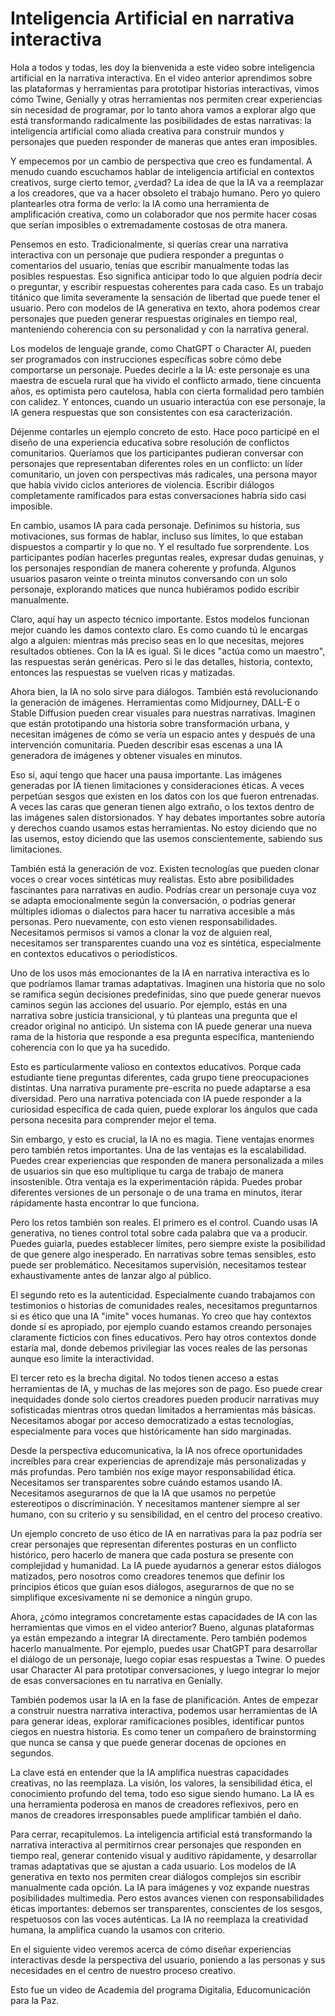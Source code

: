 # Inteligencia Artificial en narrativa interactiva

Hola a todos y todas, les doy la bienvenida a este video sobre inteligencia artificial en la narrativa interactiva. En el video anterior aprendimos sobre las plataformas y herramientas para prototipar historias interactivas, vimos cómo Twine, Genially y otras herramientas nos permiten crear experiencias sin necesidad de programar, por lo tanto ahora vamos a explorar algo que está transformando radicalmente las posibilidades de estas narrativas: la inteligencia artificial como aliada creativa para construir mundos y personajes que pueden responder de maneras que antes eran imposibles.

Y empecemos por un cambio de perspectiva que creo es fundamental. A menudo cuando escuchamos hablar de inteligencia artificial en contextos creativos, surge cierto temor, ¿verdad? La idea de que la IA va a reemplazar a los creadores, que va a hacer obsoleto el trabajo humano. Pero yo quiero plantearles otra forma de verlo: la IA como una herramienta de amplificación creativa, como un colaborador que nos permite hacer cosas que serían imposibles o extremadamente costosas de otra manera.

Pensemos en esto. Tradicionalmente, si querías crear una narrativa interactiva con un personaje que pudiera responder a preguntas o comentarios del usuario, tenías que escribir manualmente todas las posibles respuestas. Eso significa anticipar todo lo que alguien podría decir o preguntar, y escribir respuestas coherentes para cada caso. Es un trabajo titánico que limita severamente la sensación de libertad que puede tener el usuario. Pero con modelos de IA generativa en texto, ahora podemos crear personajes que pueden generar respuestas originales en tiempo real, manteniendo coherencia con su personalidad y con la narrativa general.

Los modelos de lenguaje grande, como ChatGPT o Character AI, pueden ser programados con instrucciones específicas sobre cómo debe comportarse un personaje. Puedes decirle a la IA: este personaje es una maestra de escuela rural que ha vivido el conflicto armado, tiene cincuenta años, es optimista pero cautelosa, habla con cierta formalidad pero también con calidez. Y entonces, cuando un usuario interactúa con ese personaje, la IA genera respuestas que son consistentes con esa caracterización.

Déjenme contarles un ejemplo concreto de esto. Hace poco participé en el diseño de una experiencia educativa sobre resolución de conflictos comunitarios. Queríamos que los participantes pudieran conversar con personajes que representaban diferentes roles en un conflicto: un líder comunitario, un joven con perspectivas más radicales, una persona mayor que había vivido ciclos anteriores de violencia. Escribir diálogos completamente ramificados para estas conversaciones habría sido casi imposible.

En cambio, usamos IA para cada personaje. Definimos su historia, sus motivaciones, sus formas de hablar, incluso sus límites, lo que estaban dispuestos a compartir y lo que no. Y el resultado fue sorprendente. Los participantes podían hacerles preguntas reales, expresar dudas genuinas, y los personajes respondían de manera coherente y profunda. Algunos usuarios pasaron veinte o treinta minutos conversando con un solo personaje, explorando matices que nunca hubiéramos podido escribir manualmente.

Claro, aquí hay un aspecto técnico importante. Estos modelos funcionan mejor cuando les damos contexto claro. Es como cuando tú le encargas algo a alguien: mientras más preciso seas en lo que necesitas, mejores resultados obtienes. Con la IA es igual. Si le dices "actúa como un maestro", las respuestas serán genéricas. Pero si le das detalles, historia, contexto, entonces las respuestas se vuelven ricas y matizadas.

Ahora bien, la IA no solo sirve para diálogos. También está revolucionando la generación de imágenes. Herramientas como Midjourney, DALL-E o Stable Diffusion pueden crear visuales para nuestras narrativas. Imaginen que están prototipando una historia sobre transformación urbana, y necesitan imágenes de cómo se vería un espacio antes y después de una intervención comunitaria. Pueden describir esas escenas a una IA generadora de imágenes y obtener visuales en minutos.

Eso sí, aquí tengo que hacer una pausa importante. Las imágenes generadas por IA tienen limitaciones y consideraciones éticas. A veces perpetúan sesgos que existen en los datos con los que fueron entrenadas. A veces las caras que generan tienen algo extraño, o los textos dentro de las imágenes salen distorsionados. Y hay debates importantes sobre autoría y derechos cuando usamos estas herramientas. No estoy diciendo que no las usemos, estoy diciendo que las usemos conscientemente, sabiendo sus limitaciones.

También está la generación de voz. Existen tecnologías que pueden clonar voces o crear voces sintéticas muy realistas. Esto abre posibilidades fascinantes para narrativas en audio. Podrías crear un personaje cuya voz se adapta emocionalmente según la conversación, o podrías generar múltiples idiomas o dialectos para hacer tu narrativa accesible a más personas. Pero nuevamente, con esto vienen responsabilidades. Necesitamos permisos si vamos a clonar la voz de alguien real, necesitamos ser transparentes cuando una voz es sintética, especialmente en contextos educativos o periodísticos.

Uno de los usos más emocionantes de la IA en narrativa interactiva es lo que podríamos llamar tramas adaptativas. Imaginen una historia que no solo se ramifica según decisiones predefinidas, sino que puede generar nuevos caminos según las acciones del usuario. Por ejemplo, estás en una narrativa sobre justicia transicional, y tú planteas una pregunta que el creador original no anticipó. Un sistema con IA puede generar una nueva rama de la historia que responde a esa pregunta específica, manteniendo coherencia con lo que ya ha sucedido.

Esto es particularmente valioso en contextos educativos. Porque cada estudiante tiene preguntas diferentes, cada grupo tiene preocupaciones distintas. Una narrativa puramente pre-escrita no puede adaptarse a esa diversidad. Pero una narrativa potenciada con IA puede responder a la curiosidad específica de cada quien, puede explorar los ángulos que cada persona necesita para comprender mejor el tema.

Sin embargo, y esto es crucial, la IA no es magia. Tiene ventajas enormes pero también retos importantes. Una de las ventajas es la escalabilidad. Puedes crear experiencias que responden de manera personalizada a miles de usuarios sin que eso multiplique tu carga de trabajo de manera insostenible. Otra ventaja es la experimentación rápida. Puedes probar diferentes versiones de un personaje o de una trama en minutos, iterar rápidamente hasta encontrar lo que funciona.

Pero los retos también son reales. El primero es el control. Cuando usas IA generativa, no tienes control total sobre cada palabra que va a producir. Puedes guiarla, puedes establecer límites, pero siempre existe la posibilidad de que genere algo inesperado. En narrativas sobre temas sensibles, esto puede ser problemático. Necesitamos supervisión, necesitamos testear exhaustivamente antes de lanzar algo al público.

El segundo reto es la autenticidad. Especialmente cuando trabajamos con testimonios o historias de comunidades reales, necesitamos preguntarnos si es ético que una IA "imite" voces humanas. Yo creo que hay contextos donde sí es apropiado, por ejemplo cuando estamos creando personajes claramente ficticios con fines educativos. Pero hay otros contextos donde estaría mal, donde debemos privilegiar las voces reales de las personas aunque eso limite la interactividad.

El tercer reto es la brecha digital. No todos tienen acceso a estas herramientas de IA, y muchas de las mejores son de pago. Eso puede crear inequidades donde solo ciertos creadores pueden producir narrativas muy sofisticadas mientras otros quedan limitados a herramientas más básicas. Necesitamos abogar por acceso democratizado a estas tecnologías, especialmente para voces que históricamente han sido marginadas.

Desde la perspectiva educomunicativa, la IA nos ofrece oportunidades increíbles para crear experiencias de aprendizaje más personalizadas y más profundas. Pero también nos exige mayor responsabilidad ética. Necesitamos ser transparentes sobre cuándo estamos usando IA. Necesitamos asegurarnos de que la IA que usamos no perpetúe estereotipos o discriminación. Y necesitamos mantener siempre al ser humano, con su criterio y su sensibilidad, en el centro del proceso creativo.

Un ejemplo concreto de uso ético de IA en narrativas para la paz podría ser crear personajes que representan diferentes posturas en un conflicto histórico, pero hacerlo de manera que cada postura se presente con complejidad y humanidad. La IA puede ayudarnos a generar estos diálogos matizados, pero nosotros como creadores tenemos que definir los principios éticos que guían esos diálogos, asegurarnos de que no se simplifique excesivamente ni se demonice a ningún grupo.

Ahora, ¿cómo integramos concretamente estas capacidades de IA con las herramientas que vimos en el video anterior? Bueno, algunas plataformas ya están empezando a integrar IA directamente. Pero también podemos hacerlo manualmente. Por ejemplo, puedes usar ChatGPT para desarrollar el diálogo de un personaje, luego copiar esas respuestas a Twine. O puedes usar Character AI para prototipar conversaciones, y luego integrar lo mejor de esas conversaciones en tu narrativa en Genially.

También podemos usar la IA en la fase de planificación. Antes de empezar a construir nuestra narrativa interactiva, podemos usar herramientas de IA para generar ideas, explorar ramificaciones posibles, identificar puntos ciegos en nuestra historia. Es como tener un compañero de brainstorming que nunca se cansa y que puede generar docenas de opciones en segundos.

La clave está en entender que la IA amplifica nuestras capacidades creativas, no las reemplaza. La visión, los valores, la sensibilidad ética, el conocimiento profundo del tema, todo eso sigue siendo humano. La IA es una herramienta poderosa en manos de creadores reflexivos, pero en manos de creadores irresponsables puede amplificar también el daño.

Para cerrar, recapitulemos. La inteligencia artificial está transformando la narrativa interactiva al permitirnos crear personajes que responden en tiempo real, generar contenido visual y auditivo rápidamente, y desarrollar tramas adaptativas que se ajustan a cada usuario. Los modelos de IA generativa en texto nos permiten crear diálogos complejos sin escribir manualmente cada opción. La IA para imágenes y voz expande nuestras posibilidades multimedia. Pero estos avances vienen con responsabilidades éticas importantes: debemos ser transparentes, conscientes de los sesgos, respetuosos con las voces auténticas. La IA no reemplaza la creatividad humana, la amplifica cuando la usamos con criterio.

En el siguiente video veremos acerca de cómo diseñar experiencias interactivas desde la perspectiva del usuario, poniendo a las personas y sus necesidades en el centro de nuestro proceso creativo.

Esto fue un video de Academia del programa Digitalia, Educomunicación para la Paz.
